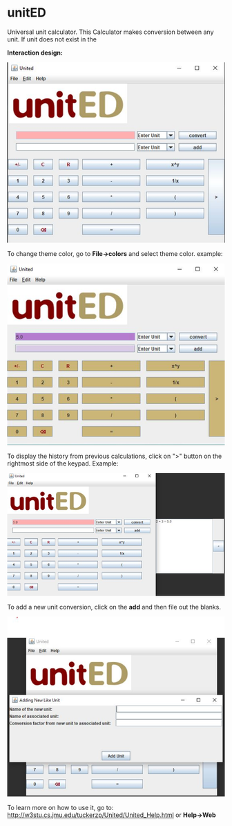 # unitED
Universal unit calculator.
This Calculator makes conversion between any unit. If unit does not exist in the 

**Interaction design:**

![](united1/src/web/design.JPG)

To change theme color, go to **File->colors** and select theme color. example:

![](united1/src/web/colors.JPG)

To display the history from previous calculations, click on ">" button on the rightmost side of the keypad.
Example:

![](united1/src/web/history.JPG)

To add a new unit conversion, click on the **add** and then file out the blanks.

![](united1/src/web/newUnit.JPG)

To learn more on how to use it, go to: http://w3stu.cs.jmu.edu/tuckerzp/United/United_Help.html
or **Help->Web**
